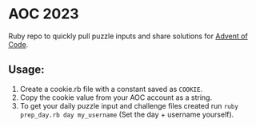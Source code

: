 # AOC 2023

Ruby repo to quickly pull puzzle inputs and share solutions for [Advent of Code](https://adventofcode.com/).

## Usage:

1. Create a cookie.rb file with a constant saved as `COOKIE`.
2. Copy the cookie value from your AOC account as  a string.
3. To get your daily puzzle input and challenge files created run `ruby prep_day.rb day my_username` (Set the day + username yourself).
